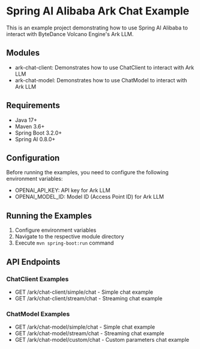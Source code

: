 # Spring AI Alibaba Ark Chat Example

This is an example project demonstrating how to use Spring AI Alibaba to interact with ByteDance Volcano Engine's Ark LLM.

## Modules

- ark-chat-client: Demonstrates how to use ChatClient to interact with Ark LLM
- ark-chat-model: Demonstrates how to use ChatModel to interact with Ark LLM

## Requirements

- Java 17+
- Maven 3.6+
- Spring Boot 3.2.0+
- Spring AI 0.8.0+

## Configuration

Before running the examples, you need to configure the following environment variables:

- OPENAI_API_KEY: API key for Ark LLM
- OPENAI_MODEL_ID: Model ID (Access Point ID) for Ark LLM

## Running the Examples

1. Configure environment variables
2. Navigate to the respective module directory
3. Execute `mvn spring-boot:run` command

## API Endpoints

### ChatClient Examples

- GET /ark/chat-client/simple/chat - Simple chat example
- GET /ark/chat-client/stream/chat - Streaming chat example

### ChatModel Examples

- GET /ark/chat-model/simple/chat - Simple chat example
- GET /ark/chat-model/stream/chat - Streaming chat example
- GET /ark/chat-model/custom/chat - Custom parameters chat example 